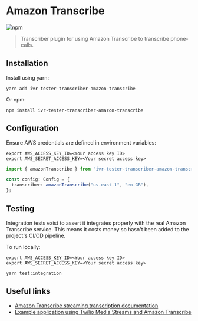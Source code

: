 # Amazon Transcribe

[![npm](https://img.shields.io/npm/v/ivr-tester-transcriber-amazon-transcribe)](https://www.npmjs.com/package/ivr-tester-transcriber-amazon-transcribe)

> Transcriber plugin for using Amazon Transcribe to transcribe phone-calls.

## Installation

Install using yarn:

```shell
yarn add ivr-tester-transcriber-amazon-transcribe
```

Or npm:

```shell
npm install ivr-tester-transcriber-amazon-transcribe
```

## Configuration

Ensure AWS credentials are defined in environment variables:

```shell
export AWS_ACCESS_KEY_ID=<Your access key ID>
export AWS_SECRET_ACCESS_KEY=<Your secret access key>
```

```typescript
import { amazonTranscribe } from "ivr-tester-transcriber-amazon-transcribe";

const config: Config = {
  transcriber: amazonTranscribe("us-east-1", "en-GB"),
};
```

## Testing

Integration tests exist to assert it integrates properly with the real Amazon Transcribe service. This means it costs
money so hasn't been added to the project's CI/CD pipeline.

To run locally:

```shell
export AWS_ACCESS_KEY_ID=<Your access key ID>
export AWS_SECRET_ACCESS_KEY=<Your secret access key>

yarn test:integration
```

## Useful links

* [Amazon Transcribe streaming transcription documentation](https://docs.aws.amazon.com/transcribe/latest/dg/streaming.html)
* [Example application using Twilio Media Streams and Amazon Transcribe](https://github.com/TwilioDevEd/talkin-cedric-node)
